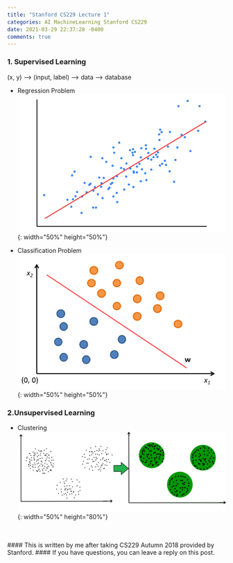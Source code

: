 ```yaml
---
title: "Stanford CS229 Lecture 1"
categories: AI MachineLearning Stanford CS229
date: 2021-03-29 22:37:28 -0400
comments: true
---
```


### 1. Supervised Learning
(x, y) --> (input, label) --> data --> database

- Regression Problem  
![linear regression](/images/stanford229/linear_regression.png){: width="50%" height="50%"}

- Classification Problem  
![classification problems](/images/stanford229/classification_problems.png){: width="50%" height="50%"}

### 2.Unsupervised Learning
- Clustering  
![clustering](/images/stanford229/clustering.jpg){: width="50%" height="80%"}

<br/>
<br/>
#### This is written by me after taking CS229 Autumn 2018 provided by Stanford.
#### If you have questions, you can leave a reply on this post.

